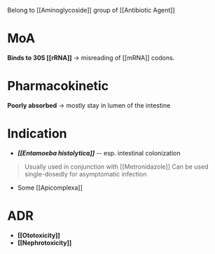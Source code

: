 Belong to [[Aminoglycoside]] group of [[Antibiotic Agent]]

# MoA
**Binds to 30S [[rRNA]]** -> misreading of [[mRNA]] codons.

# Pharmacokinetic
**Poorly absorbed** -> mostly stay in lumen of the intestine

# Indication
- ***[[Entamoeba histolytica]]*** -- esp. intestinal colonization
> Usually used in conjunction with [[Metronidazole]]
> Can be used single-dosedly for asymptomatic infection
- Some [[Apicomplexa]]
# ADR
- **[[Ototoxicity]]**
- **[[Nephrotoxicity]]**